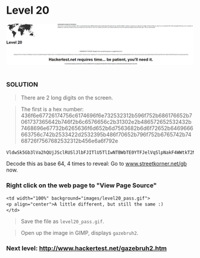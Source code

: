# Level 20

![Alt text](level20.PNG?raw=true)

#
### SOLUTION

> There are 2 long digits on the screen.

> The first is a hex number:
	436f6e67726174756c6174696f6e732532312b596f752b686176652b7061737365642b746f2b6c6576656c2b31302e2b486572652532432b7468696e67732b6265636f6d652b6d7563682b6d6f72652b6469666663756c742b2533422d2532395b486f70652b796f752b6765742b7468726f7567682532312b456e6a6f792e




	VldwSk5Gb3lVa2hQUjJSclRUSlJlbFJITlU5TlIwNTBWbTE0YTFJelVqSlpNakF4WWtkT2NFNVlWbUZYUmtZeVYycEtTbG95U25SUFZFNU5Xbm93T1QwOT09

Decode this as base 64, 4 times to reveal:
	Go to www.streetkorner.net/gb now.



### Right click on the web page to "View Page Source"

	<td width="100%" background="images/level20_pass.gif">
 	<p align="center">A little different, but still the same :)  
	</td>
	
> Save the file as `level20_pass.gif`.

> Open up the image in GIMP, displays `gazebruh2`.

### Next level: http://www.hackertest.net/gazebruh2.htm
